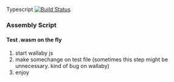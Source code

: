 Typescript [![Build Status](https://cloud.drone.io/api/badges/Cerberus/ts/status.svg?branch=develop)](https://cloud.drone.io/Cerberus/ts)

### Assembly Script

#### Test .wasm on the fly

1. start wallaby js
2. make somechange on test file (sometimes this step might be unnecessary. kind of bug on wallaby)
3. enjoy